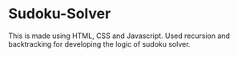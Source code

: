# Sudoku-Solver
This is made using HTML, CSS and Javascript.
Used recursion and backtracking for developing the logic of sudoku solver.
